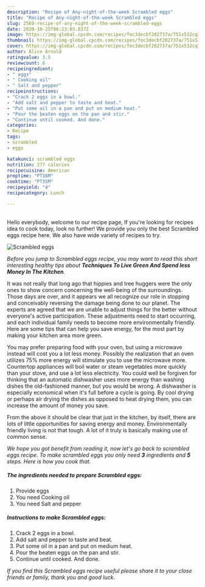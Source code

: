 ```yaml
---
description: "Recipe of Any-night-of-the-week Scrambled eggs"
title: "Recipe of Any-night-of-the-week Scrambled eggs"
slug: 2569-recipe-of-any-night-of-the-week-scrambled-eggs
date: 2020-10-25T06:23:03.837Z
image: https://img-global.cpcdn.com/recipes/fec3decbf202737a/751x532cq70/scrambled-eggs-recipe-main-photo.jpg
thumbnail: https://img-global.cpcdn.com/recipes/fec3decbf202737a/751x532cq70/scrambled-eggs-recipe-main-photo.jpg
cover: https://img-global.cpcdn.com/recipes/fec3decbf202737a/751x532cq70/scrambled-eggs-recipe-main-photo.jpg
author: Alice Arnold
ratingvalue: 3.5
reviewcount: 6
recipeingredient:
- " eggs"
- " Cooking oil"
- " Salt and pepper"
recipeinstructions:
- "Crack 2 eggs in a bowl."
- "Add salt and pepper to taste and beat."
- "Put some oil in a pan and put on medium heat."
- "Pour the beaten eggs on the pan and stir."
- "Continue until cooked. And done."
categories:
- Recipe
tags:
- scrambled
- eggs

katakunci: scrambled eggs 
nutrition: 277 calories
recipecuisine: American
preptime: "PT16M"
cooktime: "PT35M"
recipeyield: "4"
recipecategory: Lunch

---
```

<br>
Hello everybody, welcome to our recipe page, If you're looking for recipes idea to cook today, look no further! We provide you only the best Scrambled eggs recipe here. We also have wide variety of recipes to try.
<br>


![Scrambled eggs](https://img-global.cpcdn.com/recipes/fec3decbf202737a/751x532cq70/scrambled-eggs-recipe-main-photo.jpg)

<i>Before you jump to Scrambled eggs recipe, you may want to read this short interesting healthy tips about 
<strong>Techniques To Live Green And Spend less Money In The Kitchen</strong>.</i>
</br>

It was not really that long ago that hippies and tree huggers were the only ones to show concern concerning the well-being of the surroundings. Those days are over, and it appears we all recognize our role in stopping and conceivably reversing the damage being done to our planet. The experts are agreed that we are unable to adjust things for the better without everyone's active participation. These adjustments need to start occurring, and each individual family needs to become more environmentally friendly. Here are some tips that can help you save energy, for the most part by making your kitchen area more green.

You may prefer preparing food with your oven, but using a microwave instead will cost you a lot less money. Possibly the realization that an oven utilizes 75% more energy will stimulate you to use the microwave more. Countertop appliances will boil water or steam vegetables more quickly than your stove, and use a lot less electricity. You could well be forgiven for thinking that an automatic dishwasher uses more energy than washing dishes the old-fashioned manner, but you would be wrong. A dishwasher is especially economical when it's full before a cycle is going. By cool drying or perhaps air drying the dishes as opposed to heat drying them, you can increase the amount of money you save.

From the above it should be clear that just in the kitchen, by itself, there are lots of little opportunities for saving energy and money. Environmentally friendly living is not that tough. A lot of it truly is basically making use of common sense.


<i>We hope you got benefit from reading it, now let's go back to scrambled eggs recipe. To make scrambled eggs you only need <strong>3</strong> ingredients and <strong>5</strong> steps. Here is how you cook that.
</i>

##### The ingredients needed to prepare Scrambled eggs:

1. Provide  eggs
1. You need  Cooking oil
1. You need  Salt and pepper


##### Instructions to make Scrambled eggs:

1. Crack 2 eggs in a bowl.
1. Add salt and pepper to taste and beat.
1. Put some oil in a pan and put on medium heat.
1. Pour the beaten eggs on the pan and stir.
1. Continue until cooked. And done.


<i>If you find this Scrambled eggs recipe useful please share it to your close friends or family, thank you and good luck.</i>
